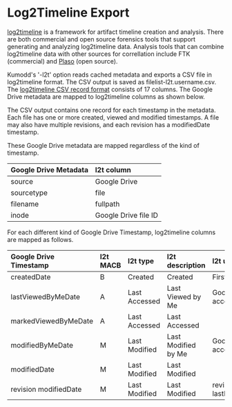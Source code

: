 # Log2Timeline Export

[log2timeline](https://www.forensicswiki.org/wiki/Log2timeline) is a framework for
artifact timeline creation and analysis. There are both commercial and open source
forensics tools that support generating and analyzing log2timeline data. Analysis tools
that can combine log2timeline data with other sources for correllation include FTK
(commercial) and [Plaso](https://plaso.readthedocs.io/en/latest) (open source).

Kumodd's '-l2t' option reads cached metadata and exports a CSV file in log2timeline
format.  The CSV output is saved as filelist-l2t.username.csv.  The [log2timeline CSV
record format](https://forensicswiki.org/wiki/L2T_CSV) consists of 17 columns. The
Google Drive metadata are mapped to log2timeline columns as shown below.

The CSV output contains one record for each timestamp in the metadata.  Each file has
one or more created, viewed and modified timestamps. A file may also have multiple
revisions, and each revision has a modifiedDate timestamp.

These Google Drive metadata are mapped regardless of the kind of timestamp.

Google Drive Metadata | l2t column
:---------------- | :---
source	 | Google Drive
sourcetype | file
filename | fullpath 
inode	 | Google Drive file ID


For each different kind of Google Drive Timestamp, log2timeline columns are mapped as follows.

Google Drive Timestamp	| l2t MACB | l2t type	| l2t description	| l2t user			| l2t extra
:----------------	| :--- | :-------	| :--------		| :--------			| :--------
createdDate		| B    | Created	| Created		| First owner name			| 
lastViewedByMeDate	| A    | Last Accessed	| Last Viewed by Me	| Google Drive account name	| 
markedViewedByMeDate	| A    | Last Accessed	| Last Accessed 	| 
modifiedByMeDate	| M    | Last Modified	| Last Modified by Me	| Google Drive account name	| 
modifiedDate		| M    | Last Modified	| Last Modified		| 
revision modifiedDate	| M    | Last Modified	| Last Modified		| revision lastModifyingUser	| revision ID
